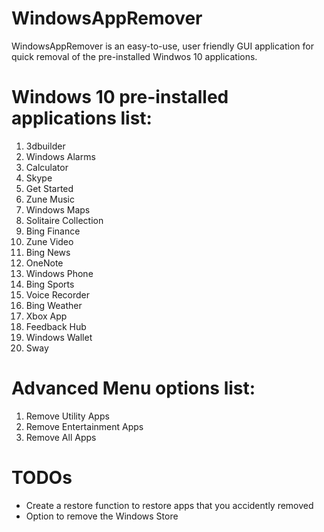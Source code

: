 # WindowsAppRemover
WindowsAppRemover is an easy-to-use, user friendly GUI application for quick removal of the pre-installed Windwos 10 applications.
# Windows 10 pre-installed applications list:
1.  3dbuilder
2.  Windows Alarms
3.  Calculator
4.  Skype
5.  Get Started
6.  Zune Music
7.  Windows Maps
8.  Solitaire Collection
9.  Bing Finance
10. Zune Video
11. Bing News
12. OneNote
13. Windows Phone
14. Bing Sports
15. Voice Recorder
16. Bing Weather
17. Xbox App
18. Feedback Hub
19. Windows Wallet
20. Sway
# Advanced Menu options list:
1. Remove Utility Apps
2. Remove Entertainment Apps
3. Remove All Apps
# TODOs
- Create a restore function to restore apps that you accidently removed
- Option to remove the Windows Store
